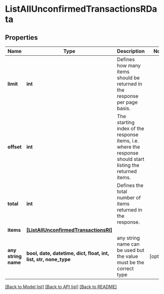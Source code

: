 # ListAllUnconfirmedTransactionsRData


## Properties
Name | Type | Description | Notes
------------ | ------------- | ------------- | -------------
**limit** | **int** | Defines how many items should be returned in the response per page basis. | 
**offset** | **int** | The starting index of the response items, i.e. where the response should start listing the returned items. | 
**total** | **int** | Defines the total number of items returned in the response. | 
**items** | [**[ListAllUnconfirmedTransactionsRI]**](ListAllUnconfirmedTransactionsRI.md) |  | 
**any string name** | **bool, date, datetime, dict, float, int, list, str, none_type** | any string name can be used but the value must be the correct type | [optional]

[[Back to Model list]](../README.md#documentation-for-models) [[Back to API list]](../README.md#documentation-for-api-endpoints) [[Back to README]](../README.md)


